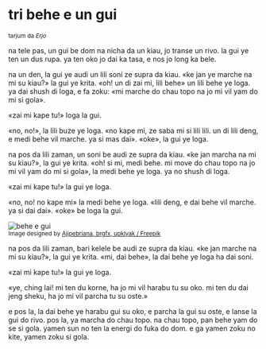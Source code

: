 # tri behe e un gui

<small>tarjum da _Erjo_</small>

na tele pas, un gui be dom na nicha da un kiau, jo transe un rivo.
la gui ye ten un dus rupa. ya ten oko jo dai ka tasa, e nos jo long ka bele.

na un den, la gui ye audi un lili soni ze supra da kiau.
«ke jan ye marche na mi su kiau?» la gui ye krita.
«oh! un di zai mi, lili behe» un lili behe ye loga.
ya dai shush di loga, e fa zoku:
«mi marche do chau topo na jo mi vil yam do mi si gola».

«zai mi kape tu!» loga la gui.

«no, no!», la lili buze ye loga.
«no kape mi, ze saba mi si lili lili. un di lili deng, e medi behe vil marche. ya si mas dai».
«oke», la gui ye loga.

na pos da lili zaman, un soni be audi ze supra da kiau.
«ke jan marcha na mi su kiau?», la gui ye krita.
«oh! si mi, medi behe. mi move do chau topo na jo mi vil yam do mi si gola», la medi behe ye loga.
ya no shush di loga.

«zai mi kape tu!» la gui ye loga.

«no, no! no kape mi» la medi behe ye loga.
«lili deng, e dai behe vil marche. ya si dai dai».
«oke» be loga la gui.

![](http://www.pandunia.info/grafe/behe_e_gui.png "behe e gui")  
<small>Image designed by [Ajipebriana, brgfx, upklyak / Freepik](https://www.freepik.com)</small>

na pos da lili zaman, bari kelele be audi ze supra da kiau.
«ke jan marche na mi su kiau?», la gui ye krita.
«mi, dai behe», la dai behe ye loga ha dai soni.

«zai mi kape tu!» la gui ye loga.

«ye, ching lai! mi ten du korne, ha jo mi vil harabu tu su oko.
mi ten du dai jeng sheku, ha jo mi vil parcha tu su oste.»

e pos la, la dai behe ye harabu gui su oko, e parcha la gui su oste, e lanse la gui do rivo.
pos la, ya marcha do chau topo.
na chau topo, pan behe yam do se si gola.
yamen sun no ten la energi do fuka do dom.
e ga yamen zoku no kite, yamen zoku si gola.

